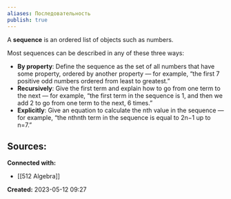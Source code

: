 ```yaml
---
aliases: Последовательность
publish: true
---
```


A **sequence** is an ordered list of objects such as numbers.

Most sequences can be described in any of these three ways:

-   **By property**: Define the sequence as the set of all numbers that have some property, ordered by another property — for example, “the first 7 positive odd numbers ordered from least to greatest.”
-   **Recursively**: Give the first term and explain how to go from one term to the next — for example, “the first term in the sequence is 1, and then we add 2 to go from one term to the next, 6 times.”
-   **Explicitly**: Give an equation to calculate the nth value in the sequence — for example, “the nthnth term in the sequence is equal to 2n−1 up to n=7.”








**Sources:**
- 


**Connected with:**
- [[512 Algebra]]



**Created:** 2023-05-12 09:27